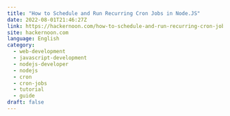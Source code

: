 ```yaml
---
title: "How to Schedule and Run Recurring Cron Jobs in Node.JS"
date: 2022-08-01T21:46:27Z
link: https://hackernoon.com/how-to-schedule-and-run-recurring-cron-jobs-in-nodejs?source=rss&utm_medium=RSS&utm_source=news.12bit.vn
site: hackernoon.com
language: English
category:
  - web-development
  - javascript-development
  - nodejs-developer
  - nodejs
  - cron
  - cron-jobs
  - tutorial
  - guide
draft: false
---
```

